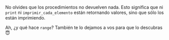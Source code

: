 No olvides que los procedimientos no devuelven nada. Esto significa que ni `print` ni `imprimir_cada_elemento` están retornando valores, sino que sólo los están imprimiendo. 


Ah, ¿y qué hace `range`? También te lo dejamos a vos para que lo descubras :innocent: